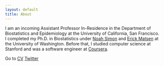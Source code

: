 ```yaml
---
layout: default
title: About
---
```


I am an incoming Assistant Professor In-Residence in the Department of Biostatistics and Epidemiology at the University of California, San Francisco. I completed my Ph.D. in Biostatistics under [Noah Simon](https://faculty.washington.edu/nrsimon/) and [Erick Matsen](https://matsen.fhcrc.org/) at the University of Washington. Before that, I studied computer science at Stanford and was a software engineer at [Coursera](https://www.coursera.org/).

Go to [CV](cv.pdf)
[Twitter](https://twitter.com/Jean_J_Feng)
